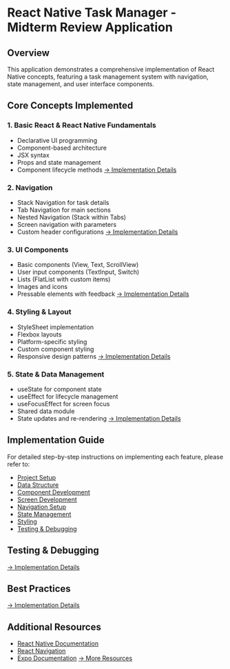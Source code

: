 # React Native Task Manager - Midterm Review Application

## Overview
This application demonstrates a comprehensive implementation of React Native concepts, featuring a task management system with navigation, state management, and user interface components.

## Core Concepts Implemented

### 1. Basic React & React Native Fundamentals
- Declarative UI programming
- Component-based architecture
- JSX syntax
- Props and state management
- Component lifecycle methods
[→ Implementation Details](./instructions.md#phase-1-project-setup--basic-components)

### 2. Navigation
- Stack Navigation for task details
- Tab Navigation for main sections
- Nested Navigation (Stack within Tabs)
- Screen navigation with parameters
- Custom header configurations
[→ Implementation Details](./instructions.md#phase-4-navigation-setup)

### 3. UI Components
- Basic components (View, Text, ScrollView)
- User input components (TextInput, Switch)
- Lists (FlatList with custom items)
- Images and icons
- Pressable elements with feedback
[→ Implementation Details](./instructions.md#phase-3-component-development)

### 4. Styling & Layout
- StyleSheet implementation
- Flexbox layouts
- Platform-specific styling
- Custom component styling
- Responsive design patterns
[→ Implementation Details](./instructions.md#phase-7-styling-enhancements)

### 5. State & Data Management
- useState for component state
- useEffect for lifecycle management
- useFocusEffect for screen focus
- Shared data module
- State updates and re-rendering
[→ Implementation Details](./instructions.md#phase-6-state-management)

## Implementation Guide

For detailed step-by-step instructions on implementing each feature, please refer to:
- [Project Setup](./instructions.md#phase-1-project-setup--environment-configuration)
- [Data Structure](./instructions.md#phase-2-data-layer-implementation)
- [Component Development](./instructions.md#phase-3-component-development)
- [Screen Development](./instructions.md#phase-4-screen-development)
- [Navigation Setup](./instructions.md#phase-5-navigation-setup)
- [State Management](./instructions.md#phase-6-state-management)
- [Styling](./instructions.md#phase-7-styling-enhancements)
- [Testing & Debugging](./instructions.md#phase-8-testing--debugging)

## Testing & Debugging
[→ Implementation Details](./instructions.md#testing--debugging)

## Best Practices
[→ Implementation Details](./instructions.md#best-practices)

## Additional Resources
- [React Native Documentation](https://reactnative.dev/docs/getting-started)
- [React Navigation](https://reactnavigation.org/)
- [Expo Documentation](https://docs.expo.dev/)
[→ More Resources](./instructions.md#additional-resources)
